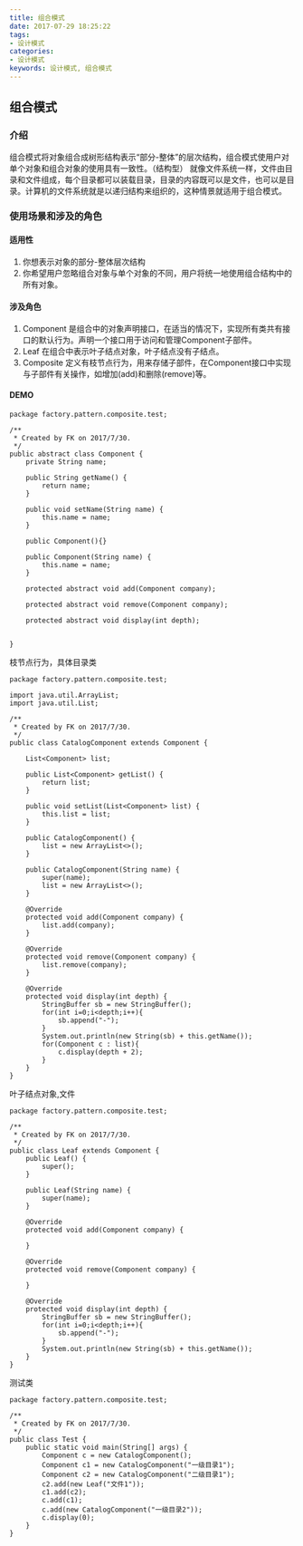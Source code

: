 ```yaml
---
title: 组合模式
date: 2017-07-29 18:25:22
tags: 
- 设计模式
categories: 
- 设计模式
keywords: 设计模式, 组合模式
---
```

## 组合模式

### 介绍

组合模式将对象组合成树形结构表示“部分-整体”的层次结构，组合模式使用户对单个对象和组合对象的使用具有一致性。（结构型）
就像文件系统一样，文件由目录和文件组成，每个目录都可以装载目录，目录的内容既可以是文件，也可以是目录。计算机的文件系统就是以递归结构来组织的，这种情景就适用于组合模式。

### 使用场景和涉及的角色

#### 适用性

1. 你想表示对象的部分-整体层次结构
2. 你希望用户忽略组合对象与单个对象的不同，用户将统一地使用组合结构中的所有对象。

#### 涉及角色

1. Component 是组合中的对象声明接口，在适当的情况下，实现所有类共有接口的默认行为。声明一个接口用于访问和管理Component子部件。
2. Leaf 在组合中表示叶子结点对象，叶子结点没有子结点。
3. Composite 定义有枝节点行为，用来存储子部件，在Component接口中实现与子部件有关操作，如增加(add)和删除(remove)等。


#### DEMO

```
package factory.pattern.composite.test;

/**
 * Created by FK on 2017/7/30.
 */
public abstract class Component {
    private String name;

    public String getName() {
        return name;
    }

    public void setName(String name) {
        this.name = name;
    }

    public Component(){}

    public Component(String name) {
        this.name = name;
    }

    protected abstract void add(Component company);

    protected abstract void remove(Component company);

    protected abstract void display(int depth);


}
```

枝节点行为，具体目录类
```
package factory.pattern.composite.test;

import java.util.ArrayList;
import java.util.List;

/**
 * Created by FK on 2017/7/30.
 */
public class CatalogComponent extends Component {

    List<Component> list;

    public List<Component> getList() {
        return list;
    }

    public void setList(List<Component> list) {
        this.list = list;
    }

    public CatalogComponent() {
        list = new ArrayList<>();
    }

    public CatalogComponent(String name) {
        super(name);
        list = new ArrayList<>();
    }

    @Override
    protected void add(Component company) {
        list.add(company);
    }

    @Override
    protected void remove(Component company) {
        list.remove(company);
    }

    @Override
    protected void display(int depth) {
        StringBuffer sb = new StringBuffer();
        for(int i=0;i<depth;i++){
            sb.append("-");
        }
        System.out.println(new String(sb) + this.getName());
        for(Component c : list){
            c.display(depth + 2);
        }
    }
}
```

叶子结点对象,文件
```
package factory.pattern.composite.test;

/**
 * Created by FK on 2017/7/30.
 */
public class Leaf extends Component {
    public Leaf() {
        super();
    }

    public Leaf(String name) {
        super(name);
    }

    @Override
    protected void add(Component company) {

    }

    @Override
    protected void remove(Component company) {

    }

    @Override
    protected void display(int depth) {
        StringBuffer sb = new StringBuffer();
        for(int i=0;i<depth;i++){
            sb.append("-");
        }
        System.out.println(new String(sb) + this.getName());
    }
}
```
测试类
```
package factory.pattern.composite.test;

/**
 * Created by FK on 2017/7/30.
 */
public class Test {
    public static void main(String[] args) {
        Component c = new CatalogComponent();
        Component c1 = new CatalogComponent("一级目录1");
        Component c2 = new CatalogComponent("二级目录1");
        c2.add(new Leaf("文件1"));
        c1.add(c2);
        c.add(c1);
        c.add(new CatalogComponent("一级目录2"));
        c.display(0);
    }
}
```


